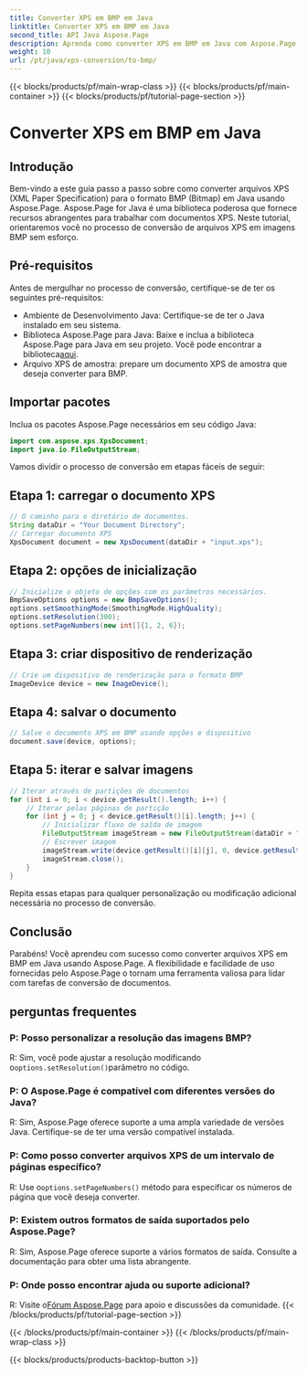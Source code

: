 ```yaml
---
title: Converter XPS em BMP em Java
linktitle: Converter XPS em BMP em Java
second_title: API Java Aspose.Page
description: Aprenda como converter XPS em BMP em Java com Aspose.Page. Siga nosso guia fácil para conversão de documentos eficiente e de alta qualidade.
weight: 10
url: /pt/java/xps-conversion/to-bmp/
---
```


{{< blocks/products/pf/main-wrap-class >}}
{{< blocks/products/pf/main-container >}}
{{< blocks/products/pf/tutorial-page-section >}}

# Converter XPS em BMP em Java

## Introdução
Bem-vindo a este guia passo a passo sobre como converter arquivos XPS (XML Paper Specification) para o formato BMP (Bitmap) em Java usando Aspose.Page. Aspose.Page for Java é uma biblioteca poderosa que fornece recursos abrangentes para trabalhar com documentos XPS. Neste tutorial, orientaremos você no processo de conversão de arquivos XPS em imagens BMP sem esforço.
## Pré-requisitos
Antes de mergulhar no processo de conversão, certifique-se de ter os seguintes pré-requisitos:
- Ambiente de Desenvolvimento Java: Certifique-se de ter o Java instalado em seu sistema.
-  Biblioteca Aspose.Page para Java: Baixe e inclua a biblioteca Aspose.Page para Java em seu projeto. Você pode encontrar a biblioteca[aqui](https://releases.aspose.com/page/java/).
- Arquivo XPS de amostra: prepare um documento XPS de amostra que deseja converter para BMP.
## Importar pacotes
Inclua os pacotes Aspose.Page necessários em seu código Java:
```java
import com.aspose.xps.XpsDocument;
import java.io.FileOutputStream;
```
Vamos dividir o processo de conversão em etapas fáceis de seguir:
## Etapa 1: carregar o documento XPS
```java
// O caminho para o diretório de documentos.
String dataDir = "Your Document Directory";
// Carregar documento XPS
XpsDocument document = new XpsDocument(dataDir + "input.xps");
```
## Etapa 2: opções de inicialização
```java
// Inicialize o objeto de opções com os parâmetros necessários.
BmpSaveOptions options = new BmpSaveOptions();
options.setSmoothingMode(SmoothingMode.HighQuality);
options.setResolution(300);
options.setPageNumbers(new int[]{1, 2, 6});
```
## Etapa 3: criar dispositivo de renderização
```java
// Crie um dispositivo de renderização para o formato BMP
ImageDevice device = new ImageDevice();
```
## Etapa 4: salvar o documento
```java
// Salve o documento XPS em BMP usando opções e dispositivo
document.save(device, options);
```
## Etapa 5: iterar e salvar imagens
```java
// Iterar através de partições de documentos
for (int i = 0; i < device.getResult().length; i++) {
    // Iterar pelas páginas de partição
    for (int j = 0; j < device.getResult()[i].length; j++) {
        // Inicializar fluxo de saída de imagem
        FileOutputStream imageStream = new FileOutputStream(dataDir + "XPStoBMP" + "_" + (i + 1) + "_" + (j + 1) + ".bmp");
        // Escrever imagem
        imageStream.write(device.getResult()[i][j], 0, device.getResult()[i][j].length);
        imageStream.close();
    }
}
```
Repita essas etapas para qualquer personalização ou modificação adicional necessária no processo de conversão.
## Conclusão
Parabéns! Você aprendeu com sucesso como converter arquivos XPS em BMP em Java usando Aspose.Page. A flexibilidade e facilidade de uso fornecidas pelo Aspose.Page o tornam uma ferramenta valiosa para lidar com tarefas de conversão de documentos.
## perguntas frequentes
### P: Posso personalizar a resolução das imagens BMP?
 R: Sim, você pode ajustar a resolução modificando o`options.setResolution()`parâmetro no código.
### P: O Aspose.Page é compatível com diferentes versões do Java?
R: Sim, Aspose.Page oferece suporte a uma ampla variedade de versões Java. Certifique-se de ter uma versão compatível instalada.
### P: Como posso converter arquivos XPS de um intervalo de páginas específico?
 R: Use o`options.setPageNumbers()` método para especificar os números de página que você deseja converter.
### P: Existem outros formatos de saída suportados pelo Aspose.Page?
R: Sim, Aspose.Page oferece suporte a vários formatos de saída. Consulte a documentação para obter uma lista abrangente.
### P: Onde posso encontrar ajuda ou suporte adicional?
 R: Visite o[Fórum Aspose.Page](https://forum.aspose.com/c/page/39) para apoio e discussões da comunidade.
{{< /blocks/products/pf/tutorial-page-section >}}

{{< /blocks/products/pf/main-container >}}
{{< /blocks/products/pf/main-wrap-class >}}

{{< blocks/products/products-backtop-button >}}

